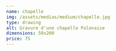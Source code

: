 ```yaml
---
name: chapelle
img: /assets/medias/medium/chapelle.jpg
type: drawing
alt: Gravure d'une chapelle Polonaise
dimensions: 50x200
price: 75
---
```


